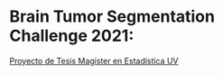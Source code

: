 # Brain Tumor Segmentation Challenge 2021:

[Proyecto de Tesis Magíster en Estadística UV](proyecto_tesis.pdf)
